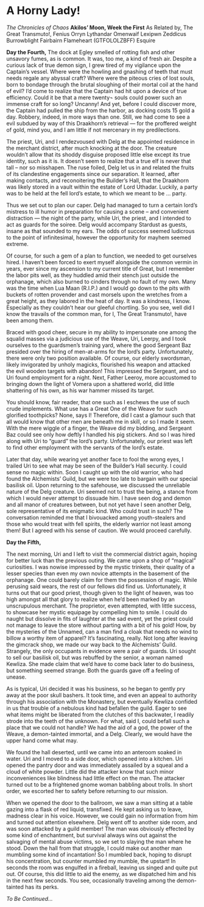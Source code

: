 <!-- TITLE: A Horny Lady! -->
<!-- SUBTITLE: Or how to steal a draakhorn, part 1 -->

# A Horny Lady!

*The Chronicles of Chaos*
**Akilos’ Moon, Week the First**
As Related by,
The Great Transmuto!, Fenius Orryn Lythandar Omenwaif Lexipwn Zeddicus Burrowblight Fairbairn Flameheart (GTFOLOLZBFF) Esquire

**Day the Fourth,**
The dock at Egley smelled of rotting fish and other unsavory fumes, as is common. It was, too me, a kind of fresh air. Despite a curious lack of true demon sign, I grew tired of my vigilance upon the Captain’s vessel. Where were the howling and gnashing of teeth that must needs regale any abyssal craft? Where were the piteous cries of lost souls, born to bondage through the brutal sloughing of their mortal coil at the hand of evil? I’d come to realize that the Captain had hit upon a device of true efficiency. Could it be that a mere twenty¬ souls could power such an immense craft for so long? Uncanny! And yet, before I could discover more, the Captain had pulled the ship from the harbor, as docking costs 15 gold a day. Robbery, indeed, in more ways than one. Still, we had come to see a evil subdued by way of this Draakhorn’s retrieval — for the proffered weight of gold, mind you, and I am little if not mercenary in my predilections.

The priest, Uri, and I rendezvoused with Delg at the appointed residence in the merchant district, after much knocking at the door. The creature wouldn’t allow that its shoddy disguise proposed little else except its true identity, such as it is. It doesn’t seem to realize that a true elf is never that tall – nor so misshapen. The ruse foiled, Delg let us in and related the fruits of its clandestine engagements since our separation. It learned, after making contacts, and reconoitering the Builder’s Hall, that the Draakhorn was likely stored in a vault within the estate of Lord Uthadar. Luckily, a party was to be held at the fell lord’s estate, to which we meant to be … party.

Thus we set out to plan our caper. Delg had managed to turn a certain lord’s mistress to ill humor in preparation for causing a scene – and convenient distraction — the night of the party, while Uri, the priest, and I intended to act as guards for the soiree. Delg would accompany Stardust as guests, insane as that sounded to my ears. The odds of success seemed ludicrous to the point of infinitesimal, however the opportunity for mayhem seemed extreme.

Of course, for such a gem of a plan to function, we needed to get ourselves hired. I haven’t been forced to exert myself alongside the common vermin in years, ever since my ascension to my current title of Great, but I remember the labor pits well, as they huddled amid their stench just outside the orphanage, which also burned to cinders through no fault of my own. Many was the time when Lua Maan (R.I.P.) and I would go down to the pits with buckets of rotten provender and cast morsels upon the wretches from a great height, as they labored in the heat of day. It was a kindness, I know. Especially as they couldn’t hear our gleeful chortling. So you see, well did I know the travails of the common man, for I, The Great Transmuto!, have been among them.

Braced with good cheer, secure in my ability to impersonate one among the squalid masses via a judicious use of the Weave, Uri, Leerpy, and I took ourselves to the guardsmen’s training yard, where the good Sergeant Baz presided over the hiring of men-at-arms for the lord’s party. Unfortunately, there were only two position available. Of course, our elderly swordsman, likely invigorated by unholy magicks, flourished his weapon and attacked the evil wooden targets with abandon! This impressed the Sergeant, and so Uri found employment for a night. Next, Father Leeroy, more accustomed to bringing down the light of Vomera upon a shattered world, did little shattering of his own, as his war hammer missed its target.

You should know, fair reader, that one such as I eschews the use of such crude implements. What use has a Great One of the Weave for such glorified toothpicks? None, says I! Therefore, did I cast a glamour such that all would know that other men are beneath me in skill, or so I made it seem. With the mere wiggle of a finger, the Weave did my bidding, and Sergeant Baz could see only how deftly I handled his pig stickers. And so I was hired along with Uri to “guard” the lord’s party. Unfortunately, our priest was left to find other employment with the servants of the lord’s estate.

Later that day, while wearing yet another face to fool the wrong eyes, I trailed Uri to see what may be seen of the Builder’s Hall security. I could sense no magic within. Soon I caught up with the old warrior, who had found the Alchemists’ Guild, but we were too late to bargain with our special basilisk oil. Upon returning to the safehouse, we discussed the unreliable nature of the Delg creature. Uri seemed not to trust the being, a stance from which I would never attempt to dissuade him. I have seen dog and demon and all manor of creatures between, but not yet have I seen another Delg, sole representative of its enigmatic kind. Who could trust in such? The conversation reminded me that I bivouacked among youth-stealers and those who would treat with fell spirits, the elderly warrior not least among them! But I agreed with his sense of caution. We would proceed carefully.

**Day the Fifth,**

The next morning, Uri and I left to visit the commercial district again, hoping for better luck than the previous outing. We came upon a shop of “magical” curiosities. I was nowise impressed by the mystic trinkets, their quality of a lesser species than even my own novice attempts in the basement of the orphanage. One could barely claim for them the possession of magic.
While perusing said wears, the rest of our fellows did find us. Unfortunately, it turns out that our good priest, though given to the light of heaven, was too high amongst all that glory to realize when he’d been marked by an unscrupulous merchant. The proprietor, even attempted, with little success, to showcase her mystic equipage by compelling him to smile. I could do naught but dissolve in fits of laughter at the sad event, yet the priest could not manage to leave the store without parting with a bit of his gold! How, by the mysteries of the Unnamed, can a man find a cloak that needs no wind to billow a worthy item of apparel? It’s fascinating, really.
Not long after leaving the gimcrack shop, we made our way back to the Alchemists’ Guild. Strangely, the only occupants in evidence were a pair of guards. Uri sought to sell our basilisk oil, but was rebuffed by the senior, a woman named Kewliza. She made claim that we’d have to come back later to do business, but something seemed strange. Both the guards gave off a feeling of unease.

As is typical, Uri decided it was his business, so he began to gently pry away at the poor skull bashers. It took time, and even an appeal to authority through his association with the Monastery, but eventually Kewliza confided in us that trouble of a nebulous kind had befallen the guild. Eager to see what items might be liberated from the clutches of this backwater, I readily strode into the teeth of the unknown. For what, said I, could befall such a place that we could not handle? We had the aid of a god, the power of the Weave, a demon-tainted immortal, and a Delg. Clearly, we would have the upper hand come what may.

We found the hall deserted, until we came into an anteroom soaked in water. Uri and I moved to a side door, which opened into a kitchen. Uri opened the pantry door and was immediately assailed by a squeal and a cloud of white powder. Little did the attacker know that such minor inconveniences like blindness had little effect on the man. The attacker turned out to be a frightened gnome woman babbling about trolls. In short order, we escorted her to safety before returning to our mission.

When we opened the door to the ballroom, we saw a man sitting at a table gazing into a flask of red liquid, transfixed. He kept asking us to leave, madness clear in his voice. However, we could gain no information from him and turned out attention elsewhere. Delg went off to another side room, and was soon attacked by a guild member! The man was obviously effected by some kind of enchantment, but survival always wins out against the salvaging of mental abuse victims, so we set to slaying the man where he stood. Down the hall from that struggle, I could make out another man mumbling some kind of incantation! So I mumbled back, hoping to disrupt his concentration, but counter mumbled my mumble, the upstart! In seconds the room was engulfed in a fireball, leaving us singed and quite put out. Of course, this did little to aid the enemy, as we dispatched him and his in the next few seconds. You see, occasionally traveling among the demon-tainted has its perks.

*To Be Continued…*
